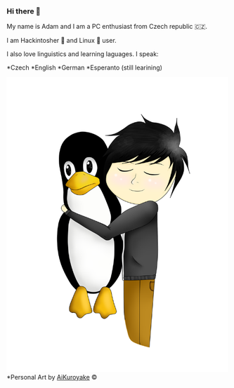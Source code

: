 ### Hi there 👋

My name is Adam and I am a PC enthusiast from Czech republic 🇨🇿.

I am Hackintosher 🍏 and Linux 🐧 user.

I also love linguistics and learning laguages. I speak:

*Czech
*English
*German
*Esperanto (still learining)


![ILoveTux](https://raw.githubusercontent.com/DMNerd/DMNerd/master/lovetux.png)
*Personal Art by [AiKuroyake](https://github.com/AiKuroyake) ©
 

<!--
**DMNerd/DMNerd** is a ✨ _special_ ✨ repository because its `README.md` (this file) appears on your GitHub profile.

Here are some ideas to get you started:

- 🔭 I’m currently working on ...
- 🌱 I’m currently learning ...
- 👯 I’m looking to collaborate on ...
- 🤔 I’m looking for help with ...
- 💬 Ask me about ...
- 📫 How to reach me: ...
- 😄 Pronouns: ...
- ⚡ Fun fact: ...
-->
